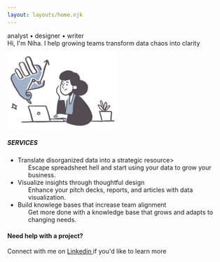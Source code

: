 ```yaml
---
layout: layouts/home.njk
---
```

<div class="title">
    <div class="intro-text">analyst &#x2022; designer &#x2022; writer<div>
    <div class="intro-description">Hi, I'm Niha. I help growing teams transform data chaos into clarity</div>
    <img src="../assets/029.svg" width=50% alt="SVG Icon" />
</div>


<div class="service-list">
<h5>SERVICES</h5>
<ul class="no-bullet">
 <li><span class="highlight">Translate disorganized data into a strategic resource></span>
    <ul>
     Escape spreadsheet hell and start using your data to grow your business.
    </ul>
</li> 
<li><span class="highlight">Visualize insights through thoughtful design</span>
 <ul>
  Enhance your pitch decks, reports, and articles with data visualization. 
 </ul>
 </li>
<li><span class="highlight">Build knowlege bases that increase team alignment</span>
    <ul>
    Get more done with a knowledge base that grows and adapts to changing needs.
    </ul>
</li>
</ul>
</div>
<div class="connect">
<h4>Need help with a project?</h4>
<div>Connect with me on <a href="https://www.linkedin.com/in/niha-pereira/" target="_blank" rel="noopener noreferrer">Linkedin </a> if you'd like to learn more</div>
</div>
</div> 